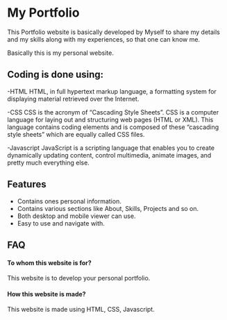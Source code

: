 # My Portfolio

This Portfolio website is basically developed by Myself to share my details and my skills along with my experiences, so that one can know me.

Basically this is my personal website.




## Coding is done using:

-HTML
HTML, in full hypertext markup language, a formatting system for displaying material retrieved over the Internet.

-CSS
CSS is the acronym of “Cascading Style Sheets”. CSS is a computer language for laying out and structuring web pages (HTML or XML). This language contains coding elements and is composed of these “cascading style sheets” which are equally called CSS files.

-Javascript
JavaScript is a scripting language that enables you to create dynamically updating content, control multimedia, animate images, and pretty much everything else.
## Features

- Contains ones personal information.
- Contains various sections like About, Skills, Projects and so on.
- Both desktop and mobile viewer can use.
- Easy to use and navigate with.


## FAQ

#### To whom this website is for?

This website is to develop your personal portfolio.

#### How this website is made?

This website is made using HTML, CSS, Javascript.
